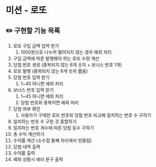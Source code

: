 # 미션 - 로또

## ✏️ 구현할 기능 목록

1. 로또 구입 금액 입력 받기
   1. 1000원으로 나누어 떨어지지 않는 경우 예외 처리
2. 구입 금액에 따른 발행해야 하는 로또 수량 계산
3. 당첨 번호 생성 (중복되지 않는 6개 숫자 + 보너스 번호 1개)
4. 로또 발행 (중복되지 않는 6개 숫자 뽑음)
5. 당첨 번호 입력 받기
   1. 1~45 아니면 예외 처리
6. 보너스 번호 입력 받기
   1. 1~45 아니면 예외 처리
   2. 당첨 번호와 중복이면 예외 처리
7. 당첨 여부 확인
   1. 사용자가 구매한 로또 번호와 당첨 번호 비교해 일치하는 번호 수 구하기
8. 일치하는 번호 수 구한 것 종합하기
9. 일치하는 번호 개수에 따른 당첨 등수 구하기
10. 총 수익 계산하기
11. 수익률 계산 (소수점 둘째 자리에서 반올림)
12. 당첨 내역 출력
13. 수익률 출력
14. 예외 상황시 에러 문구 출력
